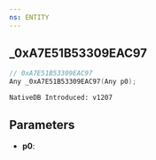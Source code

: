 ```yaml
---
ns: ENTITY
---
```

## _0xA7E51B53309EAC97

```c
// 0xA7E51B53309EAC97
Any _0xA7E51B53309EAC97(Any p0);
```

```
NativeDB Introduced: v1207
```

## Parameters
* **p0**:
